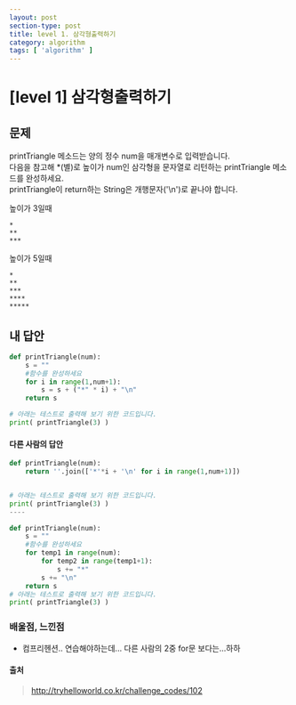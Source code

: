 ```yaml
---
layout: post
section-type: post
title: level 1. 삼각형출력하기
category: algorithm
tags: [ 'algorithm' ]
---
```


# [level 1] 삼각형출력하기

## 문제

printTriangle 메소드는 양의 정수 num을 매개변수로 입력받습니다.  
다음을 참고해 *(별)로 높이가 num인 삼각형을 문자열로 리턴하는 printTriangle 메소드를 완성하세요.  
printTriangle이 return하는 String은 개행문자('\n')로 끝나야 합니다.

높이가 3일때

```
*
**
***
```
높이가 5일때

```
*
**
***
****
*****
```

## 내 답안

```python
def printTriangle(num):
    s = ""
    #함수를 완성하세요
    for i in range(1,num+1):
        s = s + ("*" * i) + "\n"
    return s

# 아래는 테스트로 출력해 보기 위한 코드입니다.
print( printTriangle(3) )
```

#### 다른 사람의 답안

```python
def printTriangle(num):
    return ''.join(['*'*i + '\n' for i in range(1,num+1)])


# 아래는 테스트로 출력해 보기 위한 코드입니다.
print( printTriangle(3) )
----

def printTriangle(num):
    s = ""
    #함수를 완성하세요
    for temp1 in range(num):
        for temp2 in range(temp1+1):
            s += "*"
        s += "\n"
    return s
# 아래는 테스트로 출력해 보기 위한 코드입니다.
print( printTriangle(3) )

```

### 배울점, 느낀점

- 컴프리헨션.. 연습해야하는데... 다른 사람의 2중 for문 보다는...하하

#### 출처
> <http://tryhelloworld.co.kr/challenge_codes/102>
